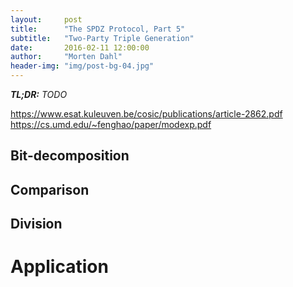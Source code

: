 ```yaml
---
layout:     post
title:      "The SPDZ Protocol, Part 5"
subtitle:   "Two-Party Triple Generation"
date:       2016-02-11 12:00:00
author:     "Morten Dahl"
header-img: "img/post-bg-04.jpg"
---
```


<em><strong>TL;DR:</strong> TODO</em> 

https://www.esat.kuleuven.be/cosic/publications/article-2862.pdf
https://cs.umd.edu/~fenghao/paper/modexp.pdf


## Bit-decomposition

## Comparison

## Division


# Application
